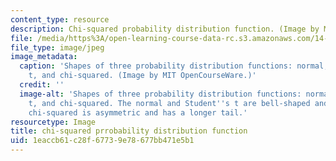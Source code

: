 ```yaml
---
content_type: resource
description: Chi-squared probability distribution function. (Image by MIT OpenCourseWare.)
file: /media/https%3A/open-learning-course-data-rc.s3.amazonaws.com/14-30-introduction-to-statistical-methods-in-economics-spring-2009/1eaccb61c28f67739e78677bb471e5b1_14-30s09-th.jpg
file_type: image/jpeg
image_metadata:
  caption: 'Shapes of three probability distribution functions: normal, Student''s
    t, and chi-squared. (Image by MIT OpenCourseWare.)'
  credit: ''
  image-alt: 'Shapes of three probability distribution functions: normal, Student''s
    t, and chi-squared. The normal and Student''s t are bell-shaped and symmetric;
    chi-squared is asymmetric and has a longer tail.'
resourcetype: Image
title: chi-squared prrobability distribution function
uid: 1eaccb61-c28f-6773-9e78-677bb471e5b1
---
```


